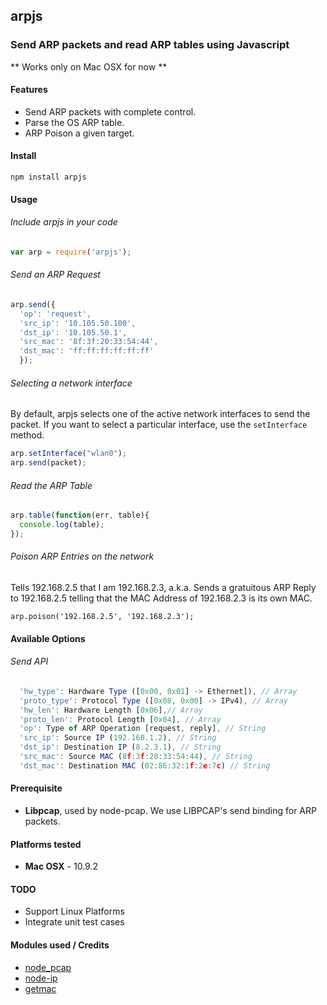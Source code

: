 ## arpjs

### Send ARP packets and read ARP tables using Javascript

** Works only on Mac OSX for now **

#### Features

*  Send ARP packets with complete control.
*  Parse the OS ARP table.
*  ARP Poison a given target.


#### Install

`npm install arpjs`

#### Usage

###### Include arpjs in your code
```javascript
var arp = require('arpjs');
```

###### Send an ARP Request

```javascript
arp.send({
  'op': 'request',
  'src_ip': '10.105.50.100',
  'dst_ip': '10.105.50.1',
  'src_mac': '8f:3f:20:33:54:44',
  'dst_mac': 'ff:ff:ff:ff:ff:ff'
  });
```

###### Selecting a network interface

By default, arpjs selects one of the active network interfaces to send the packet.
If you want to select a particular interface, use the `setInterface` method.

```javascript
arp.setInterface("wlan0");
arp.send(packet);
```

###### Read the ARP Table

```javascript
arp.table(function(err, table){
  console.log(table);
});
```

###### Poison ARP Entries on the network
Tells 192.168.2.5 that I am 192.168.2.3, a.k.a. Sends a gratuitous ARP Reply
 to 192.168.2.5 telling that the MAC Address of 192.168.2.3 is its own MAC.
```javascipt
arp.poison('192.168.2.5', '192.168.2.3');
```

#### Available Options
###### Send API
```javascript
  'hw_type': Hardware Type ([0x00, 0x01] -> Ethernet]), // Array
  'proto_type': Protocol Type ([0x08, 0x00] -> IPv4), // Array
  'hw_len': Hardware Length [0x06],// Array
  'proto_len': Protocol Length [0x04], // Array
  'op': Type of ARP Operation [request, reply], // String
  'src_ip': Source IP (192.168.1.2), // String
  'dst_ip': Destination IP (8.2.3.1), // String
  'src_mac': Source MAC (8f:3f:20:33:54:44), // String
  'dst_mac': Destination MAC (02:86:32:1f:2e:7c) // String
```


#### Prerequisite

*  **Libpcap**, used by node-pcap. We use LIBPCAP's send binding for ARP packets.

#### Platforms tested

*  **Mac OSX** - 10.9.2

#### TODO
*  Support Linux Platforms
*  Integrate unit test cases

#### Modules used / Credits
* [node_pcap](https://github.com/mranney/node_pcap)
* [node-ip](https://github.com/indutny/node-ip)
* [getmac](https://www.npmjs.org/package/getmac)
